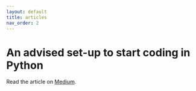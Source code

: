 ```yaml
---
layout: default
title: articles
nav_order: 2
---
```


# An advised set-up to start coding in Python

Read the article on [Medium](https://medium.com/@__initial__/an-advised-set-up-to-start-coding-with-python-5fbb166bd85).